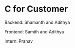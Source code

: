 # C for Customer

Backend:
  Shamanth and Adithya

Frontend:
  Samith and Adithya

Intern:
   Pranav